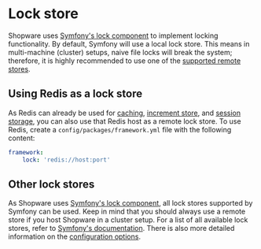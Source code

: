 # Lock store

Shopware uses [Symfony's lock component](https://symfony.com/doc/5.4/lock.html) to implement locking functionality.
By default, Symfony will use a local lock store. This means in multi-machine (cluster) setups, naive file locks will break the system; therefore, it is highly recommended to use one of the [supported remote stores](https://symfony.com/doc/5.4/components/lock.html#available-stores).

## Using Redis as a lock store

As Redis can already be used for [caching](./caches), [increment store](./increment), and [session storage](./session), you can also use that Redis host as a remote lock store.
To use Redis, create a `config/packages/framework.yml` file with the following content:

```yaml
framework:
    lock: 'redis://host:port'
```

## Other lock stores

As Shopware uses [Symfony's lock component](https://symfony.com/doc/5.4/lock.html), all lock stores supported by Symfony can be used.
Keep in mind that you should always use a remote store if you host Shopware in a cluster setup.
For a list of all available lock stores, refer to [Symfony's documentation](https://symfony.com/doc/5.4/components/lock.html#available-stores).
There is also more detailed information on the [configuration options](https://symfony.com/doc/5.4/lock.html#configuring-lock-with-frameworkbundle).
